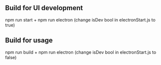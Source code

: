 ## Build for UI development
npm run start + npm run electron (change isDev bool in electronStart.js to true)

## Build for usage
npm run build + npm run electron (change isDev bool in electronStart.js to false)
